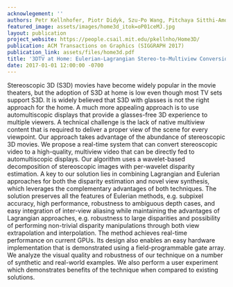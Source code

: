 ```yaml
---
acknowlegement: ''
authors: Petr Kellnhofer, Piotr Didyk, Szu-Po Wang, Pitchaya Sitthi-Amorn, William Freeman, Fredo Durand, Wojciech Matusik
featured_image: assets/images/home3d_itok=oP01ceMJ.jpg
layout: publication
project_website: https://people.csail.mit.edu/pkellnho/Home3D/
publication: ACM Transactions on Graphics (SIGGRAPH 2017)
publication_link: assets/files/home3d.pdf
title: '3DTV at Home: Eulerian-Lagrangian Stereo-to-Multiview Conversion '
date: 2017-01-01 12:00:00 -0700
---
```


Stereoscopic 3D (S3D) movies have become widely popular in the movie theaters, but the adoption of S3D at home is low even though most TV sets support S3D. It is widely believed that S3D with glasses is not the right approach for the home. A much more appealing approach is to use automultiscopic displays that provide a glasses-free 3D experience to multiple viewers. A technical challenge is the lack of native multiview content that is required to deliver a proper view of the scene for every viewpoint. Our approach takes advantage of the abundance of stereoscopic 3D movies. We propose a real-time system that can convert stereoscopic video to a high-quality, multiview video that can be directly fed to automultiscopic displays. Our algorithm uses a wavelet-based decomposition of stereoscopic images with per-wavelet disparity estimation. A key to our solution lies in combining Lagrangian and Eulerian approaches for both the disparity estimation and novel view synthesis, which leverages the complementary advantages of both techniques. The solution preserves all the features of Eulerian methods, e.g. subpixel accuracy, high performance, robustness to ambiguous depth cases, and easy integration of inter-view aliasing while maintaining the advantages of Lagrangian approaches, e.g. robustness to large disparities and possibility of performing non-trivial disparity manipulations through both view extrapolation and interpolation. The method achieves real-time performance on current GPUs. Its design also enables an easy hardware implementation that is demonstrated using a field-programmable gate array. We analyze the visual quality and robustness of our technique on a number of synthetic and real-world examples. We also perform a user experiment which demonstrates benefits of the technique when compared to existing solutions.